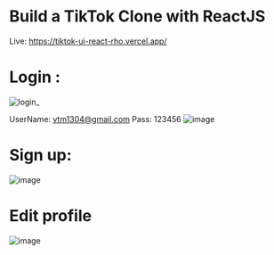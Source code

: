 # Build a TikTok Clone with ReactJS
Live: https://tiktok-ui-react-rho.vercel.app/
# Login :
![login_](https://user-images.githubusercontent.com/63965252/205225292-177f525f-c5e3-482b-a955-aee70eb79bc9.png)

UserName: vtm1304@gmail.com
Pass: 123456
<space><space>
![image](https://user-images.githubusercontent.com/63965252/205225494-13c57cb8-9beb-4520-ba37-cead77165c0c.png)

# Sign up:
![image](https://user-images.githubusercontent.com/63965252/205225849-89e0382b-a03b-494c-88b8-6cad48fcb173.png)
# Edit profile 
![image](https://user-images.githubusercontent.com/63965252/205424272-72832ca9-2f18-4aaf-945b-f31d6a814db2.png)
